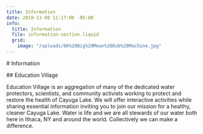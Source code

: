 ```yaml
---
title: Information
date: 2018-11-08 11:17:00 -05:00
info:
  title: Information
  file: information-section.liquid
  grid:
    image: "/uploads/06%20Big%20Mean%20Dub%20Machine.jpg"
---
```


\# Information

\## Education Village

Education Village is an aggregation of many of the dedicated water protectors, scientists, and community activists working to protect and restore the health of Cayuga Lake. We will offer interactive activities while sharing essential information inviting you to join our mission for a healthy, cleaner Cayuga Lake. Water is life and we are all stewards of our water both here in Ithaca, NY and around the world. Collectively we can make a difference.